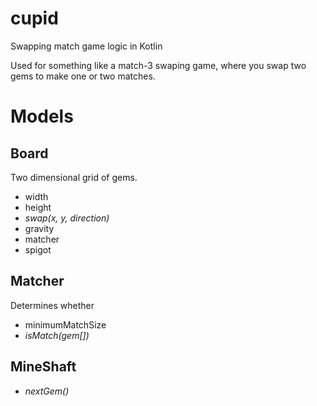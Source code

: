 # cupid
Swapping match game logic in Kotlin

Used for something like a match-3 swaping game, where you swap two gems to make one or two matches.

# Models

## Board

Two dimensional grid of gems.

* width
* height
* _swap(x, y, direction)_
* gravity
* matcher
* spigot

## Matcher

Determines whether 

* minimumMatchSize
* _isMatch(gem[])_

## MineShaft

* _nextGem()_

